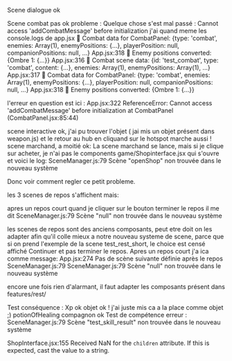 Scene dialogue ok

Scene combat pas ok
probleme :
Quelque chose s'est mal passé :
Cannot access 'addCombatMessage' before initialization
j'ai quand meme les console.logs de app.jsx
🎯 Combat data for CombatPanel: {type: 'combat', enemies: Array(1), enemyPositions: {…}, playerPosition: null, companionPositions: null, …}
App.jsx:318 🎯 Enemy positions converted: {Ombre 1: {…}}
App.jsx:316 🎯 Combat scene data: {id: 'test_combat', type: 'combat', content: {…}, enemies: Array(1), enemyPositions: Array(1), …}
App.jsx:317 🎯 Combat data for CombatPanel: {type: 'combat', enemies: Array(1), enemyPositions: {…}, playerPosition: null, companionPositions: null, …}
App.jsx:318 🎯 Enemy positions converted: {Ombre 1: {…}}

l'erreur en question est ici :
App.jsx:322 ReferenceError: Cannot access 'addCombatMessage' before initialization
    at CombatPanel (CombatPanel.jsx:85:44)



scene interactive ok, j'ai pu trouver l'objet ( jai mis un objet présent dans weapon.js) et le retour au hub en cliquand sur le hotspot marche aussi !
scene marchand, a moitié ok:
La scene marchand se lance, mais si je clique sur acheter, je n'ai pas le components game/Shopinterface.jsx qui s'ouvre 
et voici le log:
SceneManager.js:79 Scène "openShop" non trouvée dans le nouveau système

Donc voir comment regler ce petit probleme.

les 3 scenes de repos s'affichent mais:

apres un repos court quand je cliquer sur le bouton terminer le repos il me dit 
 SceneManager.js:79 Scène "null" non trouvée dans le nouveau système

 les scenes de repos sont des anciens composants, peut etre doit on les adapter afin qu'il colle mieux a notre nouveau systeme de scene, parce que si on prend l'exemple de la scene test_rest_short, le choice est censé affiché Continuer et pas terminer le repos.
 Apres un repos court j'a ica comme message:
  App.jsx:274 Pas de scène suivante définie après le repos SceneManager.js:79 
SceneManager.js:79 Scène "null" non trouvée dans le nouveau système

encore une fois rien d'alarmant, il faut adapter les composants présent dans features/rest/

Test conséquence :
Xp ok
objet ok ! j'ai juste mis ca a la place comme objet ;) potionOfHealing
compagnon ok
Test de compétence erreur :
SceneManager.js:79 Scène "test_skill_result" non trouvée dans le nouveau système

ShopInterface.jsx:155 Received NaN for the `children` attribute. If this is expected, cast the value to a string.